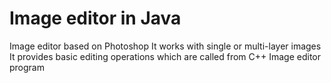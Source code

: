 # Image editor in Java
Image editor based on Photoshop
It works with single or multi-layer images
It provides basic editing operations which are called from C++ Image editor program
